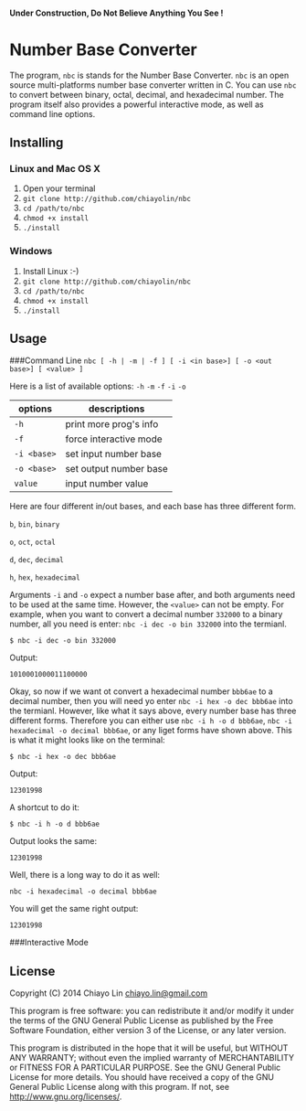 #### Under Construction, Do Not Believe Anything You See !

Number Base Converter
=====================

The program, `nbc` is stands for the Number Base Converter. `nbc` is an open source multi-platforms number base
converter written in C. You can use `nbc` to convert between binary, octal, decimal, and hexadecimal number. The
program itself also provides a powerful interactive mode, as well as command line options.

Installing
----------

### Linux and Mac OS X
1. Open your terminal
2. `git clone http://github.com/chiayolin/nbc`
3. `cd /path/to/nbc`
4. `chmod +x install`
5. `./install`

### Windows
1. Install Linux :-)
2. `git clone http://github.com/chiayolin/nbc`
3. `cd /path/to/nbc`
4. `chmod +x install`
5. `./install`

Usage
-----

###Command Line
`nbc [ -h | -m | -f ] [ -i <in base>] [ -o <out base>] [ <value> ]`

Here is a list of available options: `-h` `-m` `-f` `-i` `-o`

| options     | descriptions            |
| ----------- |-------------------------|
| `-h`        | print more prog's info  |
| `-f`        | force interactive mode  |
| `-i <base>` | set input number base   |
| `-o <base>` | set output number base  |
| `value`     | input number value      |

Here are four different in/out bases, and each base has three different form.

`b`, `bin`, `binary`

`o`, `oct`, `octal`

`d`, `dec`, `decimal`

`h`, `hex`, `hexadecimal`

Arguments `-i` and `-o` expect a number base after, and both arguments need to be used at the same time. However, 
the `<value>` can not be empty. For example, when you want to convert a decimal number `332000` to a binary 
number, all you need is enter: `nbc -i dec -o bin 332000` into the termianl.

`$ nbc -i dec -o bin 332000`

Output:

`1010001000011100000`

Okay, so now if we want ot convert a hexadecimal number `bbb6ae` to a decimal number, then you will need yo enter
`nbc -i hex -o dec bbb6ae` into the termianl. However, like what it says above, every number base has three
different forms. Therefore you can either use `nbc -i h -o d bbb6ae`, `nbc -i hexadecimal -o decimal bbb6ae`, or
any liget forms have shown above. This is what it might looks like on the terminal:

`$ nbc -i hex -o dec bbb6ae`

Output:

`12301998`

A shortcut to do it:

`$ nbc -i h -o d bbb6ae`

Output looks the same:

`12301998`

Well, there is a long way to do it as well:

`nbc -i hexadecimal -o decimal bbb6ae`

You will get the same right output:

`12301998`

###Interactive Mode

License
-------

Copyright (C) 2014  Chiayo Lin <chiayo.lin@gmail.com>

This program is free software: you can redistribute it and/or modify it under the terms of the GNU General Public 
License as published by the Free Software Foundation, either version 3 of the License, or any later version.

This program is distributed in the hope that it will be useful, but WITHOUT ANY WARRANTY; without even the implied 
warranty of MERCHANTABILITY or FITNESS FOR A PARTICULAR PURPOSE. See the GNU General Public License for more 
details.
You should have received a copy of the GNU General Public License along with this program. If not, see 
<http://www.gnu.org/licenses/>.
